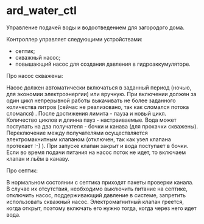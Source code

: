 # ard_water_ctl
Управление подачей воды и водоотведением для загородого дома.

Контроллер управляет следующими устройствами:
  * септик;
  * скважный насос;
  * повышающий насос для создания давления в гидроаккумуляторе.
 
Про насос скважены: 

Насос должен автоматически включаться в заданный период (ночью, для экономии электроэнергии) или вручную.
При включении должен за один цикл непрерывной работы выкачивать не более заданного количества литров (сейчас не реализовано, так как сломался потока сломался) . После достижения лимита - пауза и новый цикл.
Количество циклов и длинна пауз - настраиваемые.
Вода может поступать на два получателя - бочки и канава (для прокачки скважены). Переключение между получателями осуществляется электромакнитным клапаном (отключен, так как узел клапана протекает :-) ).
При запуске клапан закрыт и вода поступает в бочки. Если во время подачи питания на насос поток не идет, то включаем клапан и льём в канаву.

Про септик:

В нормальном состоянии с септика приходят пакеты проверки канала. В случае их отсутствия, необходимо выключить питание на септике, отключить насос, поддерживающий давление в системе,
запретить использовать скважный насос. 
Электромагнитный клапан греется, когда открыт, поэтому включать его нужно тогда, когда через него идет вода.
